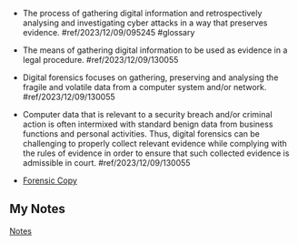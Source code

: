 - The process of gathering digital information and retrospectively analysing and investigating cyber attacks in a way that preserves evidence. #ref/2023/12/09/095245 #glossary

- The means of gathering digital information to be used as evidence in a legal procedure. #ref/2023/12/09/130055
- Digital forensics focuses on gathering, preserving and analysing the fragile and volatile data from a computer system and/or network. #ref/2023/12/09/130055
- Computer data that is relevant to a security breach and/or criminal action is often intermixed with standard benign data from business functions and personal activities. Thus, digital forensics can be challenging to properly collect relevant evidence while complying with the rules of evidence in order to ensure that such collected evidence is admissible in court. #ref/2023/12/09/130055
- [Forensic Copy](forensic-copy.md)
## My Notes
[Notes](mynotes/digital-forensics-notes.md)
